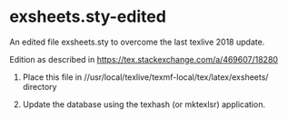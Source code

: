 # exsheets.sty-edited
An edited file exsheets.sty to overcome the last texlive 2018 update.

Edition as described in https://tex.stackexchange.com/a/469607/18280

1. Place this file in //usr/local/texlive/texmf-local/tex/latex/exsheets/ directory

2. Update the database using the texhash (or mktexlsr) application.
